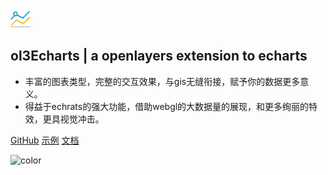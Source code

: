 <!-- _coverpage.md -->

![logo](./assets/images/logo.png)

## ol3Echarts | a openlayers extension to echarts

- 丰富的图表类型，完整的交互效果，与gis无缝衔接，赋予你的数据更多意义。
- 得益于echrats的强大功能，借助webgl的大数据量的展现，和更多绚丽的特效，更具视觉冲击。

[GitHub](https://github.com/sakitam-fdd/ol3Echarts)
[示例](https://sakitam-fdd.github.io/ol3Echarts/examples/)
[文档](/guide/install.md)

![color](#e4fff7)
